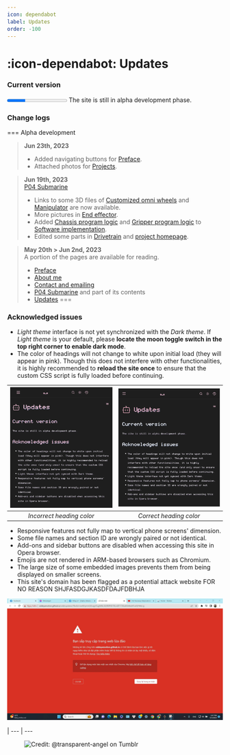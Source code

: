 ```yaml
---
icon: dependabot
label: Updates
order: -100
---
```

# :icon-dependabot: Updates

### Current version
<progress class="nes-progress is-pattern" value="30" max="100"></progress>
The site is still in alpha development phase.

### Change logs
=== Alpha development
> **Jun 23th, 2023**
> - Added navigating buttons for [Preface](/README.md).
> - Attached photos for [Projects](/projects/navigation-page.md).

> **Jun 19th, 2023**\
[P04 Submarine](/projects/P04-submarine.md)
> - Links to some 3D files of [Customized omni wheels]() and [Manipulator]() are now available.
> - More pictures in [End effector]().
> - Added [Chassis program logic]() and [Gripper program logic]() to [Software implementation]().
> - Edited some parts in [Drivetrain]() and [project homepage](/projects/P04-submarine.md).


> **May 20th > Jun 2nd, 2023**\
A portion of the pages are available for reading.
> - [Preface](/README.md)
> - [About me](/about-me.md)
> - [Contact and emailing](/contacts.md)
> - [P04 Submarine](/projects/P04-submarine.md) and part of its contents
> - [Updates](/updates.md)
===

### Acknowledged issues
- *Light theme* interface is not yet synchronized with the *Dark theme*. If *Light theme* is your default, please **<span class="nes-text is-error">locate the moon toggle switch in the top right corner to enable dark mode</span>**.
- The color of headings will not change to white upon initial load (they will appear in pink). Though this does not interfere with other functionalities, it is highly recommended to **<span class="nes-text is-error">reload the site once</span>** to ensure that the custom CSS script is fully loaded before continuing.

![](/media/heading2.png)  | ![](/media/heading1.png) 
:---: | :---:
*Incorrect heading color* | *Correct heading color* 

- Responsive features not fully map to vertical phone screens' dimension.
- Some file names and section ID are wrongly paired or not identical.
- Add-ons and sidebar buttons are disabled when accessing this site in Opera browser.
- Emojis are not rendered in ARM-based browsers such as Chromium.
- The large size of some embedded images prevents them from being displayed on smaller screens.
- This site's domain has been flagged as a potential attack website FOR NO REASON SHJFASDGJKASDFDAJFDBHJA

![JZTR???](/media/potential-attack.jpg) 

|
--- | ---


<figure>
    <img src="https://64.media.tumblr.com/d103eb823dce2842c673f409f036857b/tumblr_mzx9wrdwFa1snc5kxo1_1280.gifv" alt="Credit: @transparent-angel on Tumblr">
</figure>